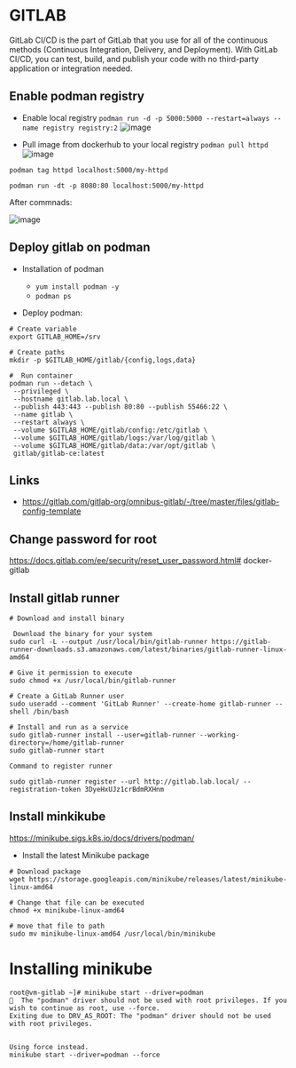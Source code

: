 # GITLAB 

GitLab CI/CD is the part of GitLab that you use for all of the continuous methods (Continuous Integration, Delivery, and Deployment). With GitLab CI/CD, you can test, build, and publish your code with no third-party application or integration needed.


## Enable podman registry
* Enable local registry  `podman run -d -p 5000:5000 --restart=always --name registry registry:2`
![image](https://user-images.githubusercontent.com/86531003/212487339-85a48ca6-08b7-4411-b9d8-57f4ff6e61f5.png)

* Pull image from dockerhub to your local registry `podman pull httpd`
![image](https://user-images.githubusercontent.com/86531003/212487377-3e06eab3-d289-4e52-bbe0-67f189fb5723.png)
  

`podman tag httpd localhost:5000/my-httpd` 

`podman run -dt -p 8080:80 localhost:5000/my-httpd` 

After commnads:

![image](https://user-images.githubusercontent.com/86531003/212488141-a214acb2-af74-4667-873f-d24f8dcc9382.png)


## Deploy gitlab on podman

* Installation of podman
  * `yum install podman -y`
  *  `podman ps`

* Deploy podman:
 ```
 # Create variable
 export GITLAB_HOME=/srv
 
 # Create paths 
 mkdir -p $GITLAB_HOME/gitlab/{config,logs,data}
 
 #  Run container
 podman run --detach \
  --privileged \
  --hostname gitlab.lab.local \
  --publish 443:443 --publish 80:80 --publish 55466:22 \
  --name gitlab \
  --restart always \
  --volume $GITLAB_HOME/gitlab/config:/etc/gitlab \
  --volume $GITLAB_HOME/gitlab/logs:/var/log/gitlab \
  --volume $GITLAB_HOME/gitlab/data:/var/opt/gitlab \
  gitlab/gitlab-ce:latest
 ```



## Links
* https://gitlab.com/gitlab-org/omnibus-gitlab/-/tree/master/files/gitlab-config-template

## Change password for root

https://docs.gitlab.com/ee/security/reset_user_password.html# docker-gitlab



## Install gitlab runner
```
# Download and install binary

 Download the binary for your system
sudo curl -L --output /usr/local/bin/gitlab-runner https://gitlab-runner-downloads.s3.amazonaws.com/latest/binaries/gitlab-runner-linux-amd64

# Give it permission to execute
sudo chmod +x /usr/local/bin/gitlab-runner

# Create a GitLab Runner user
sudo useradd --comment 'GitLab Runner' --create-home gitlab-runner --shell /bin/bash

# Install and run as a service
sudo gitlab-runner install --user=gitlab-runner --working-directory=/home/gitlab-runner
sudo gitlab-runner start

Command to register runner

sudo gitlab-runner register --url http://gitlab.lab.local/ --registration-token 3DyeHxUJz1crBdmRXHnm
```


## Install minkikube

https://minikube.sigs.k8s.io/docs/drivers/podman/

* Install the latest Minikube package
```
# Download package
wget https://storage.googleapis.com/minikube/releases/latest/minikube-linux-amd64

# Change that file can be executed
chmod +x minikube-linux-amd64

# move that file to path
sudo mv minikube-linux-amd64 /usr/local/bin/minikube
```

# Installing minikube
```
root@vm-gitlab ~]# minikube start --driver=podman
🛑  The "podman" driver should not be used with root privileges. If you wish to continue as root, use --force.
Exiting due to DRV_AS_ROOT: The "podman" driver should not be used with root privileges.
```

```

Using force instead.
minikube start --driver=podman --force


```

